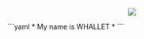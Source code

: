 <p align="center">  <img src="https://capsule-render.vercel.app/api?text=Hey Everyone!🕹️&animation=fadeIn&type=waving&color=gradient&height=100"/></p>
```yaml * My name is WHALLET * ```
